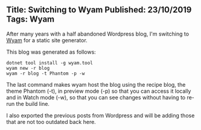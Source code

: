 Title: Switching to Wyam
Published: 23/10/2019
Tags: Wyam
---
After many years with a half abandoned Wordpress blog, I'm switching to [Wyam](https://wyam.io/) for a static site generator. 

This blog was generated as follows: 

```
dotnet tool install -g wyam.tool
wyam new -r blog
wyam -r blog -t Phantom -p -w
```

The last command makes wyam host the blog using the recipe blog, the theme Phantom (-t), in preview mode (-p) so that you can access it locally and in Watch mode (-w), so that you can see changes without having to re-run the build line. 

I also exported the previous posts from Wordpress and will be adding those that are not too outdated back here. 